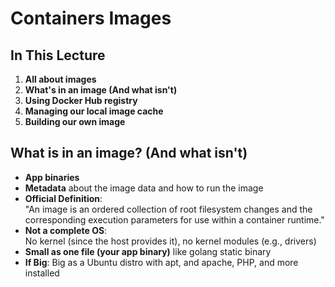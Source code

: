 # Containers Images

## In This Lecture
1. **All about images**
2. **What's in an image (And what isn't)**
3. **Using Docker Hub registry**
4. **Managing our local image cache**
5. **Building our own image**

## What is in an image? (And what isn't)
- **App binaries**
- **Metadata** about the image data and how to run the image
- **Official Definition**:  
  "An image is an ordered collection of root filesystem changes and the corresponding execution parameters for use within a container runtime."
- **Not a complete OS**:  
  No kernel (since the host provides it), no kernel modules (e.g., drivers)
- **Small as one file (your app binary)** like golang static binary
- **If Big**:
  Big as a Ubuntu distro with apt, and apache, PHP, and more installed